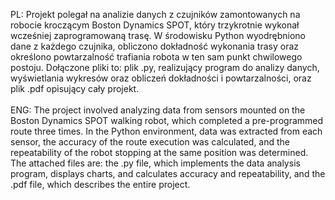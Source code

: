 PL: Projekt polegał na analizie danych z czujników zamontowanych na robocie kroczącym Boston Dynamics SPOT, który trzykrotnie wykonał wcześniej zaprogramowaną trasę. W środowisku Python wyodrębniono dane z każdego czujnika, obliczono dokładność wykonania trasy oraz określono powtarzalność trafiania robota w ten sam punkt chwilowego postoju. Dołączone pliki to: plik .py, realizujący program do analizy danych, wyświetlania wykresów oraz obliczeń dokładności i powtarzalności, oraz plik .pdf opisujący cały projekt.
<br><br>
ENG: The project involved analyzing data from sensors mounted on the Boston Dynamics SPOT walking robot, which completed a pre-programmed route three times. In the Python environment, data was extracted from each sensor, the accuracy of the route execution was calculated, and the repeatability of the robot stopping at the same position was determined. The attached files are: the .py file, which implements the data analysis program, displays charts, and calculates accuracy and repeatability, and the .pdf file, which describes the entire project.
